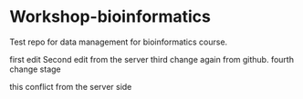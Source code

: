 # Workshop-bioinformatics
Test repo for data management for bioinformatics course.

first edit
Second edit from the server
third change again from github.
fourth change stage

this conflict from the server side
